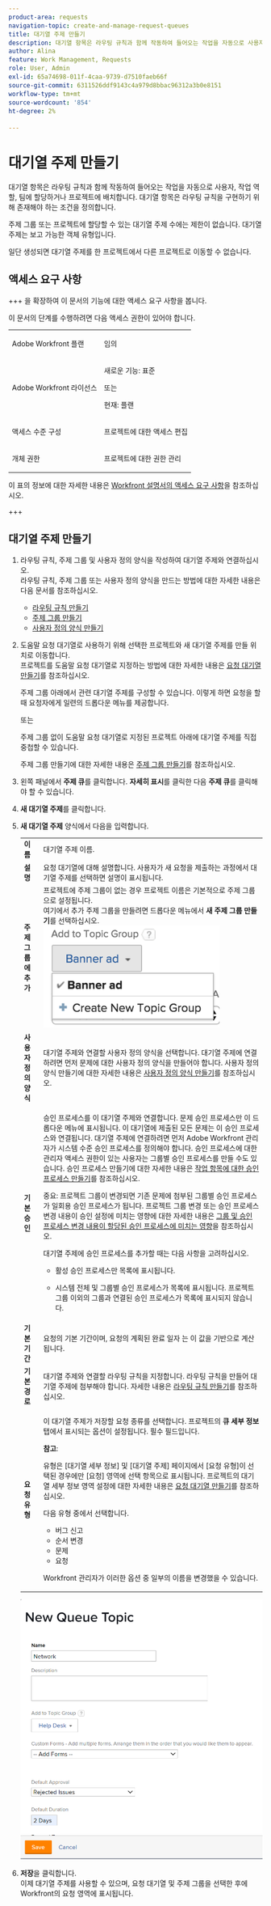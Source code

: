 ```yaml
---
product-area: requests
navigation-topic: create-and-manage-request-queues
title: 대기열 주제 만들기
description: 대기열 항목은 라우팅 규칙과 함께 작동하여 들어오는 작업을 자동으로 사용자, 작업 역할, 팀에 할당하거나 프로젝트에 배치합니다. 대기열 항목은 라우팅 규칙을 구현하기 위해 존재해야 하는 조건을 정의합니다.
author: Alina
feature: Work Management, Requests
role: User, Admin
exl-id: 65a74698-011f-4caa-9739-d7510faeb66f
source-git-commit: 6311526ddf9143c4a979d8bbac96312a3b0e8151
workflow-type: tm+mt
source-wordcount: '854'
ht-degree: 2%

---
```


# 대기열 주제 만들기

<!-- Audited: 12/2023 -->

대기열 항목은 라우팅 규칙과 함께 작동하여 들어오는 작업을 자동으로 사용자, 작업 역할, 팀에 할당하거나 프로젝트에 배치합니다. 대기열 항목은 라우팅 규칙을 구현하기 위해 존재해야 하는 조건을 정의합니다.

주제 그룹 또는 프로젝트에 할당할 수 있는 대기열 주제 수에는 제한이 없습니다. 대기열 주제는 보고 가능한 객체 유형입니다.

일단 생성되면 대기열 주제를 한 프로젝트에서 다른 프로젝트로 이동할 수 없습니다.

## 액세스 요구 사항

+++ 을 확장하여 이 문서의 기능에 대한 액세스 요구 사항을 봅니다.

<!--drafted - replace table with P&P:

<table style="table-layout:auto"> 
 <col> 
 <col> 
 <tbody> 
  <tr> 
   <td role="rowheader">Adobe Workfront plan*</td> 
   <td> <p>Any </p> </td> 
  </tr> 
  <tr> 
   <td role="rowheader">Adobe Workfront license*</td> 
   <td> <p>Current license: Standard </p> 
   Or
   <p>Legacy license: Plan </p> </td> 
  </tr> 
  <tr> 
   <td role="rowheader">Access level configurations*</td> 
   <td> <p>Edit access to Projects</p> <p>Note: If you still don't have access, ask your Workfront administrator if they set additional restrictions in your access level. For information on how a Workfront administrator can modify your access level, see <a href="../../../administration-and-setup/add-users/configure-and-grant-access/create-modify-access-levels.md" class="MCXref xref">Create or modify custom access levels</a>.</p> </td> 
  </tr> 
  <tr> 
   <td role="rowheader">Object permissions</td> 
   <td> <p> Manage permissions to the project</p> <p>For information on requesting additional access, see <a href="../../../workfront-basics/grant-and-request-access-to-objects/request-access.md" class="MCXref xref">Request access to objects </a>.</p> </td> 
  </tr> 
 </tbody> 
</table>
-->

이 문서의 단계를 수행하려면 다음 액세스 권한이 있어야 합니다.

<table style="table-layout:auto"> 
 <col> 
 <col> 
 <tbody> 
  <tr> 
   <td role="rowheader">Adobe Workfront 플랜</td> 
   <td> <p>임의 </p> </td> 
  </tr> 
  <tr> 
   <td role="rowheader">Adobe Workfront 라이선스</td> 
   <td>
    <p>새로운 기능: 표준</p>
    <p>또는</p>
    <p>현재: 플랜</p></td>  
  </tr> 
  <tr> 
   <td role="rowheader">액세스 수준 구성</td> 
   <td> <p>프로젝트에 대한 액세스 편집</p> </td> 
  </tr> 
  <tr> 
   <td role="rowheader">개체 권한</td> 
   <td> <p> 프로젝트에 대한 권한 관리</p> </td> 
  </tr> 
 </tbody> 
</table>

이 표의 정보에 대한 자세한 내용은 [Workfront 설명서의 액세스 요구 사항](/help/quicksilver/administration-and-setup/add-users/access-levels-and-object-permissions/access-level-requirements-in-documentation.md)을 참조하십시오.

+++

## 대기열 주제 만들기

1. 라우팅 규칙, 주제 그룹 및 사용자 정의 양식을 작성하여 대기열 주제와 연결하십시오.\
   라우팅 규칙, 주제 그룹 또는 사용자 정의 양식을 만드는 방법에 대한 자세한 내용은 다음 문서를 참조하십시오.

   * [라우팅 규칙 만들기](../../../manage-work/requests/create-and-manage-request-queues/create-routing-rules.md)
   * [주제 그룹 만들기](../../../manage-work/requests/create-and-manage-request-queues/create-topic-groups.md)
   * [사용자 정의 양식 만들기](/help/quicksilver/administration-and-setup/customize-workfront/create-manage-custom-forms/form-designer/design-a-form/design-a-form.md)

1. 도움말 요청 대기열로 사용하기 위해 선택한 프로젝트와 새 대기열 주제를 만들 위치로 이동합니다.\
   프로젝트를 도움말 요청 대기열로 지정하는 방법에 대한 자세한 내용은 [요청 대기열 만들기](../../../manage-work/requests/create-and-manage-request-queues/create-request-queue.md)를 참조하십시오.

   주제 그룹 아래에서 관련 대기열 주제를 구성할 수 있습니다. 이렇게 하면 요청을 할 때 요청자에게 일련의 드롭다운 메뉴를 제공합니다.

   또는

   주제 그룹 없이 도움말 요청 대기열로 지정된 프로젝트 아래에 대기열 주제를 직접 중첩할 수 있습니다.

   주제 그룹 만들기에 대한 자세한 내용은 [주제 그룹 만들기](../../../manage-work/requests/create-and-manage-request-queues/create-topic-groups.md)를 참조하십시오.

1. 왼쪽 패널에서 **주제 큐**&#x200B;를 클릭합니다. **자세히 표시**&#x200B;를 클릭한 다음 **주제 큐**&#x200B;를 클릭해야 할 수 있습니다.
1. **새 대기열 주제**&#x200B;를 클릭합니다.
1. **새 대기열 주제** 양식에서 다음을 입력합니다.

   <table style="table-layout:auto"> 
    <col> 
    <col> 
    <tbody> 
     <tr> 
      <td role="rowheader"><strong>이름</strong> </td> 
      <td> 대기열 주제 이름.</td> 
     </tr> 
     <tr> 
      <td role="rowheader"><strong>설명</strong> </td> 
      <td>요청 대기열에 대해 설명합니다. 사용자가 새 요청을 제출하는 과정에서 대기열 주제를 선택하면 설명이 표시됩니다. </td> 
     </tr> 
     <tr> 
      <td role="rowheader"><strong>주제 그룹에 추가</strong> </td> 
      <td> 프로젝트에 주제 그룹이 없는 경우 프로젝트 이름은 기본적으로 주제 그룹으로 설정됩니다.<br>여기에서 추가 주제 그룹을 만들려면 드롭다운 메뉴에서 <strong>새 주제 그룹 만들기</strong>를 선택하십시오.<br><img src="assets/create-new-topic-group-within-queue-topic-350x203.png" alt="create_new_topic_group_within_queue_topic.png" style="width: 350;height: 203;"></td> 
     </tr> 
     <tr> 
      <td role="rowheader"><strong>사용자 정의 양식</strong> </td> 
      <td>대기열 주제와 연결할 사용자 정의 양식을 선택합니다. 대기열 주제에 연결하려면 먼저 문제에 대한 사용자 정의 양식을 만들어야 합니다. 사용자 정의 양식 만들기에 대한 자세한 내용은 <a href="/help/quicksilver/administration-and-setup/customize-workfront/create-manage-custom-forms/form-designer/design-a-form/design-a-form.md">사용자 정의 양식 만들기</a>를 참조하십시오.</td> 
     </tr> 
     <tr> 
      <td role="rowheader"><strong>기본 승인</strong></td> 
      <td> <p>승인 프로세스를 이 대기열 주제와 연결합니다. 문제 승인 프로세스만 이 드롭다운 메뉴에 표시됩니다. 이 대기열에 제출된 모든 문제는 이 승인 프로세스와 연결됩니다. 대기열 주제에 연결하려면 먼저 Adobe Workfront 관리자가 시스템 수준 승인 프로세스를 정의해야 합니다. <span>승인 프로세스에 대한 관리자 액세스 권한이 있는 사용자는 그룹별 승인 프로세스를 만들 수도 있습니다.</span> 승인 프로세스 만들기에 대한 자세한 내용은 <a href="../../../administration-and-setup/customize-workfront/configure-approval-milestone-processes/create-approval-processes.md" class="MCXref xref">작업 항목에 대한 승인 프로세스 만들기</a>를 참조하십시오.<br></p> 
       <div> 
        <p>중요: 프로젝트 그룹이 변경되면 기존 문제에 첨부된 그룹별 승인 프로세스가 일회용 승인 프로세스가 됩니다. 프로젝트 그룹 변경 또는 승인 프로세스 변경 내용이 승인 설정에 미치는 영향에 대한 자세한 내용은 <a href="../../../administration-and-setup/customize-workfront/configure-approval-milestone-processes/how-changes-affect-group-approvals.md" class="MCXref xref">그룹 및 승인 프로세스 변경 내용이 할당된 승인 프로세스에 미치는 영향</a>을 참조하십시오.</p> 
        <p>대기열 주제에 승인 프로세스를 추가할 때는 다음 사항을 고려하십시오. </p> 
        <ul style="list-style-type: circle;"> 
         <li>활성 승인 프로세스만 목록에 표시됩니다. </li> 
         <li> <p>시스템 전체 및 그룹별 승인 프로세스가 목록에 표시됩니다. 프로젝트 그룹 이외의 그룹과 연결된 승인 프로세스가 목록에 표시되지 않습니다.</p> </li> 
        </ul> 
       </div> </td> 
     </tr> 
     <tr> 
      <td role="rowheader"><strong>기본 기간</strong> </td> 
      <td>요청의 기본 기간이며, 요청의 계획된 완료 일자 는 이 값을 기반으로 계산됩니다.</td> 
     </tr> 
     <tr> 
      <td role="rowheader"><strong>기본 경로</strong> </td> 
      <td>대기열 주제와 연결할 라우팅 규칙을 지정합니다. 라우팅 규칙을 만들어 대기열 주제에 첨부해야 합니다. 자세한 내용은 <a href="../../../manage-work/requests/create-and-manage-request-queues/create-routing-rules.md">라우팅 규칙 만들기</a>를 참조하십시오. </td> 
     </tr> 
     <tr> 
      <td role="rowheader"><strong>요청 유형</strong> </td> 
      <td> <p>이 대기열 주제가 저장할 요청 종류를 선택합니다. 프로젝트의 <strong>큐 세부 정보</strong> 탭에서 표시되는 옵션이 설정됩니다. 필수 필드입니다. </p>

   <p><b>참고</b>:

   유형은 [대기열 세부 정보] 및 [대기열 주제] 페이지에서 [요청 유형]이 선택된 경우에만 [요청] 영역에 선택 항목으로 표시됩니다. 프로젝트의 대기열 세부 정보 영역 설정에 대한 자세한 내용은 <a href="../../../manage-work/requests/create-and-manage-request-queues/create-request-queue.md" class="MCXref xref">요청 대기열 만들기</a>를 참조하십시오. </p> <p>다음 유형 중에서 선택합니다.</p>
   <ul>
   <li>버그 신고</li>
   <li>순서 변경</li>
   <li>문제</li>
   <li>요청</li>
   </ul> <p>Workfront 관리자가 이러한 옵션 중 일부의 이름을 변경했을 수 있습니다. </p> </td>
   </tr> 
    </tbody> 
   </table>

   ![새 대기열 주제 상자](assets/new-queue-topic-box.png)

1. **저장**&#x200B;을 클릭합니다.\
   이제 대기열 주제를 사용할 수 있으며, 요청 대기열 및 주제 그룹을 선택한 후에 Workfront의 요청 영역에 표시됩니다.

